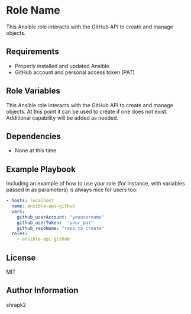 Role Name
=========

This Ansible role interacts with the GitHub API to create and manage objects.

Requirements
------------

* Properly installed and updated Ansible
* GitHub account and personal access token (PAT)

Role Variables
--------------

This Ansible role interacts with the GitHub API to create and manage objects. At this point it can be used to create if one does not exist. Additional capability will be added as needed.

Dependencies
------------

* None at this time

Example Playbook
----------------

Including an example of how to use your role (for instance, with variables passed in as parameters) is always nice for users too:

```yaml
- hosts: localhost
  name: ansible-api-github
  vars:
    github_userAccount: "youusername"
    github_userToken:  "your_pat"
    github_repoName: "repo_to_create"
  roles:
    - ansible-api-github
```

License
-------

MIT

Author Information
------------------

shrapk2
